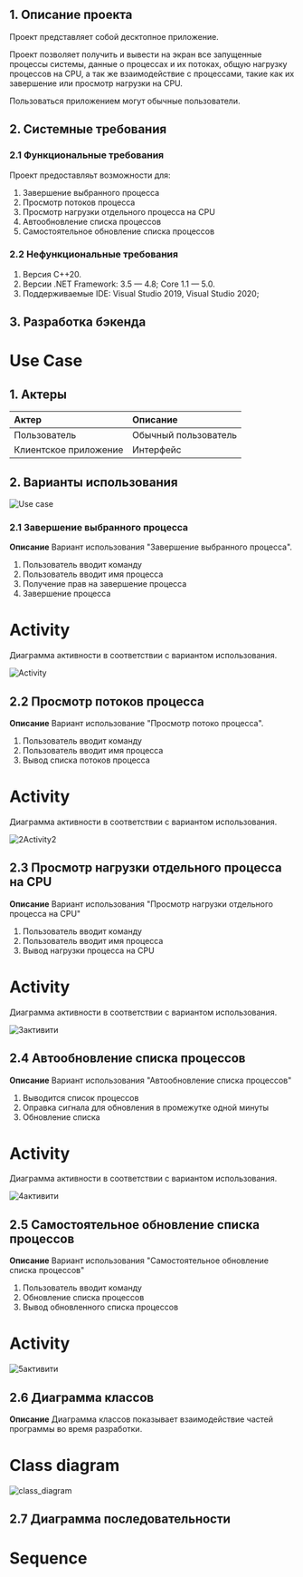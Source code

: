 ## 1. Описание проекта

Проект представляет собой десктопное приложение.

Проект позволяет получить и вывести на экран все запущенные процессы системы, данные о процессах и их потоках, общую нагрузку процессов на CPU, а так же взаимодействие с процессами, такие как их завершение или просмотр нагрузки на CPU.

Пользоваться приложением могут обычные пользователи.

## 2. Системные требования

### 2.1 Функциональные требования

Проект предоставляьт возможности для:
1. Завершение выбранного процесса
2. Просмотр потоков процесса
3. Просмотр нагрузки отдельного процесса на CPU
4. Автообновление списка процессов
5. Самостоятельное обновление списка процессов

### 2.2 Нефункциональные требования

1. Версия С++20.
2. Версии .NET Framework: 3.5 — 4.8; Core 1.1 — 5.0.
3. Поддерживаемые IDE: Visual Studio 2019, Visual Studio 2020;

## 3. Разработка бэкенда

# Use Case

## 1. Актеры

| Актер | Описание |
|:--|:--|
| Пользователь | Обычный пользователь |
| Клиентское приложение | Интерфейс |

## 2. Варианты использования

![Use case](https://user-images.githubusercontent.com/71341849/205000018-3cc045a0-59dc-4d05-ad8c-ec364c96a365.png)

### 2.1 Завершение выбранного процесса

**Описание** Вариант использования "Завершение выбранного процесса".

1. Пользователь вводит команду
2. Пользователь вводит имя процесса
3. Получение прав на завершение процесса
4. Завершение процесса

# Activity

Диаграмма активности в соответствии с вариантом использования.

![Activity](https://user-images.githubusercontent.com/71341849/205005852-54834320-effd-45fc-9a38-a937c6d29d43.png)

## 2.2 Просмотр потоков процесса

**Описание** Вариант использование "Просмотр потоко процесса".
1. Пользователь вводит команду
2. Пользователь вводит имя процесса
3. Вывод списка потоков процесса

# Activity

Диаграмма активности в соответствии с вариантом использования.

![2Activity2](https://user-images.githubusercontent.com/71341849/205021114-2b89c685-5d06-4462-acd7-db483c2db490.png)

## 2.3 Просмотр нагрузки отдельного процесса на CPU

**Описание** Вариант использования "Просмотр нагрузки отдельного процесса на CPU"
1. Пользователь вводит команду
2. Пользователь вводит имя процесса
3. Вывод нагрузки процесса на CPU

# Activity

Диаграмма активности в соответствии с вариантом использования.

![3активити](https://user-images.githubusercontent.com/71341849/205041777-6cb89672-adce-48b9-85a2-3331449f5df8.png)

## 2.4 Автообновление списка процессов

**Описание** Вариант использования "Автообновление списка процессов"
1. Выводится список процессов
2. Оправка сигнала для обновления в промежутке одной минуты
3. Обновление списка

# Activity

Диаграмма активности в соответствии с вариантом использования.

![4активити](https://user-images.githubusercontent.com/71341849/205046634-73508b66-422b-44e7-8d85-f9691d37e292.png)


## 2.5 Самостоятельное обновление списка процессов

**Описание** Вариант использования "Самостоятельное обновление списка процессов"
1. Пользователь вводит команду
2. Обновление списка процессов
3. Вывод обновленного списка процессов

# Activity

![5активити](https://user-images.githubusercontent.com/71341849/205044568-f44d7a91-2ab4-4ea0-a5b9-75e79db74536.png)

## 2.6 Диаграмма классов

**Описание** Диаграмма классов показывает взаимодействие частей программы во время разработки.

# Class diagram

![class_diagram](https://user-images.githubusercontent.com/71341849/206003243-181f4bba-4973-4e81-a4bb-0d1efa694f3d.png)

## 2.7 Диаграмма последовательности

# Sequence
